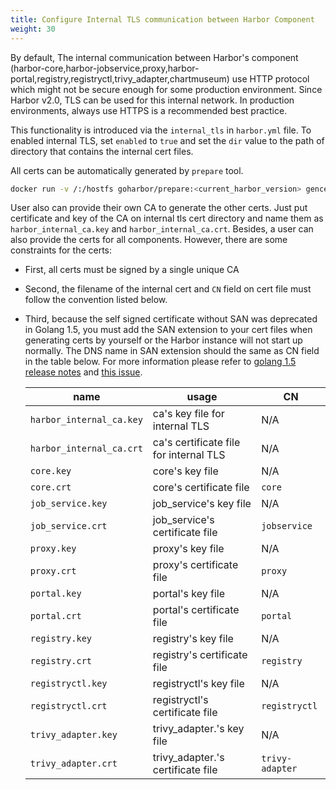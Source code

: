 ```yaml
---
title: Configure Internal TLS communication between Harbor Component
weight: 30
---
```


 By default, The internal communication between Harbor's component (harbor-core,harbor-jobservice,proxy,harbor-portal,registry,registryctl,trivy_adapter,chartmuseum) use HTTP protocol which might not be secure enough for some production environment. Since Harbor v2.0, TLS can be used for this internal network. In production environments, always use HTTPS is a recommended best practice.

This functionality is introduced via the `internal_tls` in `harbor.yml` file. To enabled internal TLS, set `enabled` to `true` and set the `dir` value to the path of directory that contains the internal cert files.

All certs can be automatically generated by `prepare` tool.
```bash
docker run -v /:/hostfs goharbor/prepare:<current_harbor_version> gencert -p /path/to/internal/tls/cert
```

User also can provide their own CA to generate the other certs. Just put certificate and key of the CA on internal tls cert directory and name them as `harbor_internal_ca.key` and `harbor_internal_ca.crt`.
Besides, a user can also provide the certs for all components. However, there are some constraints for the certs:

* First, all certs must be signed by a single unique CA
* Second, the filename of the internal cert and `CN` field on cert file must follow the convention listed below.
* Third, because the self signed certificate without SAN was deprecated in Golang 1.5, you must add the SAN extension to your cert files when generating certs by yourself or the Harbor instance will not start up normally. The DNS name in SAN extension should the same as CN field in the table below. For more information please refer to [golang 1.5 release notes](https://golang.org/doc/go1.15#commonname) and [this issue](https://github.com/golang/go/issues/24151).

    |name|usage|CN|
    |---|---|---|
    |`harbor_internal_ca.key`| ca's key file for internal TLS | N/A |
    |`harbor_internal_ca.crt`| ca's certificate file for internal TLS | N/A |
    |`core.key`| core's key file | N/A |
    |`core.crt`| core's certificate file| `core` |
    |`job_service.key`| job_service's key file | N/A |
    |`job_service.crt`| job_service's certificate file| `jobservice` |
    |`proxy.key`| proxy's key file | N/A |
    |`proxy.crt`| proxy's certificate file| `proxy` |
    |`portal.key`| portal's key file | N/A |
    |`portal.crt`| portal's certificate file| `portal` |
    |`registry.key`| registry's key file | N/A |
    |`registry.crt`| registry's certificate file| `registry` |
    |`registryctl.key`| registryctl's key file | N/A |
    |`registryctl.crt`| registryctl's certificate file| `registryctl` |
    |`trivy_adapter.key`| trivy_adapter.'s key file | N/A |
    |`trivy_adapter.crt`| trivy_adapter.'s certificate file| `trivy-adapter` |
